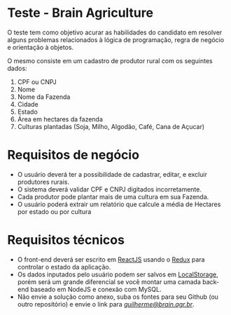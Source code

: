 # Teste - Brain Agriculture

O teste tem como objetivo acurar as habilidades do candidato em resolver alguns problemas relacionados à lógica de programação, regra de negócio e orientação à objetos.

O mesmo consiste em um cadastro de produtor rural com os seguintes dados: 

 1. CPF ou CNPJ
 2. Nome
 3. Nome da Fazenda
 4. Cidade
 5. Estado
 6. Área em hectares da fazenda
 7. Culturas plantadas (Soja, Milho, Algodão, Café, Cana de Açucar) 


# Requisitos de negócio

 - O usuário deverá ter a possibilidade de cadastrar, editar, e excluir produtores rurais.
 - O sistema deverá validar CPF e CNPJ digitados incorretamente.
 - Cada produtor pode plantar mais de uma cultura em sua Fazenda.
 - O usuário poderá extrair um relatório que calcule a  média de Hectares por estado ou por cultura


# Requisitos técnicos

 - O front-end deverá ser escrito em [ReactJS](http://reactjs.org) usando o [Redux](https://redux.js.org/) para controlar o estado da aplicação.
 - Os dados inputados pelo usuário podem ser salvos em [LocalStorage](https://developer.mozilla.org/pt-BR/docs/Web/API/Window/Window.localStorage), porém será um grande diferencial se você montar uma camada back-end baseado em NodeJS e conexão com MySQL.
 - Não envie a solução como anexo, suba os fontes para seu Github (ou outro repositório) e envie o link para *guilherme@brain.agr.br*. 

